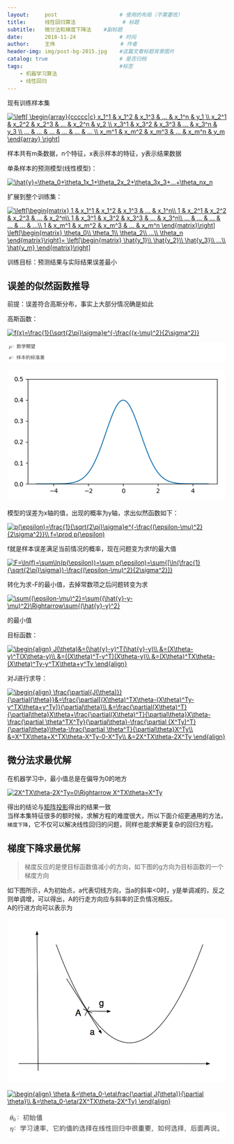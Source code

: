 ```yaml
---
layout:     post                    # 使用的布局（不需要改）
title:      线性回归算法               # 标题 
subtitle:   微分法和梯度下降法    #副标题
date:       2018-11-24              # 时间
author:     王伟                     # 作者
header-img: img/post-bg-2015.jpg    #这篇文章标题背景图片
catalog: true                       # 是否归档
tags:                               #标签
    - 机器学习算法
    - 线性回归
---
```


现有训练样本集

<a href="https://www.codecogs.com/eqnedit.php?latex=\left[&space;\begin{array}{ccccc|c}&space;x_1^1&space;&&space;x_1^2&space;&&space;x_1^3&space;&&space;...&space;&&space;x_1^n&space;&&space;y_1&space;\\&space;x_2^1&space;&&space;x_2^2&space;&&space;x_2^3&space;&&space;...&space;&&space;x_2^n&space;&&space;y_2&space;\\&space;x_3^1&space;&&space;x_3^2&space;&&space;x_3^3&space;&&space;...&space;&&space;x_3^n&space;&&space;y_3&space;\\&space;...&space;&&space;...&space;&&space;...&space;&&space;...&space;&&space;...&space;&&space;...&space;\\&space;x_m^1&space;&&space;x_m^2&space;&&space;x_m^3&space;&&space;...&space;&&space;x_m^n&space;&&space;y_m&space;\end{array}&space;\right]" target="_blank"><img src="https://latex.codecogs.com/gif.latex?\left[&space;\begin{array}{ccccc|c}&space;x_1^1&space;&&space;x_1^2&space;&&space;x_1^3&space;&&space;...&space;&&space;x_1^n&space;&&space;y_1&space;\\&space;x_2^1&space;&&space;x_2^2&space;&&space;x_2^3&space;&&space;...&space;&&space;x_2^n&space;&&space;y_2&space;\\&space;x_3^1&space;&&space;x_3^2&space;&&space;x_3^3&space;&&space;...&space;&&space;x_3^n&space;&&space;y_3&space;\\&space;...&space;&&space;...&space;&&space;...&space;&&space;...&space;&&space;...&space;&&space;...&space;\\&space;x_m^1&space;&&space;x_m^2&space;&&space;x_m^3&space;&&space;...&space;&&space;x_m^n&space;&&space;y_m&space;\end{array}&space;\right]" title="\left[ \begin{array}{ccccc|c} x_1^1 & x_1^2 & x_1^3 & ... & x_1^n & y_1 \\ x_2^1 & x_2^2 & x_2^3 & ... & x_2^n & y_2 \\ x_3^1 & x_3^2 & x_3^3 & ... & x_3^n & y_3 \\ ... & ... & ... & ... & ... & ... \\ x_m^1 & x_m^2 & x_m^3 & ... & x_m^n & y_m \end{array} \right]" /></a>

样本共有m条数据，n个特征，x表示样本的特征，y表示结果数据

单条样本的预测模型(线性模型)：

<a href="https://www.codecogs.com/eqnedit.php?latex=\hat{y}=\theta_0&plus;\theta_1x_1&plus;\theta_2x_2&plus;\theta_3x_3&plus;...&plus;\theta_nx_n" target="_blank"><img src="https://latex.codecogs.com/gif.latex?\hat{y}=\theta_0&plus;\theta_1x_1&plus;\theta_2x_2&plus;\theta_3x_3&plus;...&plus;\theta_nx_n" title="\hat{y}=\theta_0+\theta_1x_1+\theta_2x_2+\theta_3x_3+...+\theta_nx_n" /></a>

扩展到整个训练集：

<a href="https://www.codecogs.com/eqnedit.php?latex=\left[\begin{matrix}&space;1&space;&&space;x_1^1&space;&&space;x_1^2&space;&&space;x_1^3&space;&&space;...&space;&&space;x_1^n\\&space;1&space;&&space;x_2^1&space;&&space;x_2^2&space;&&space;x_2^3&space;&&space;...&space;&&space;x_2^n\\&space;1&space;&&space;x_3^1&space;&&space;x_3^2&space;&&space;x_3^3&space;&&space;...&space;&&space;x_3^n\\&space;...&space;&&space;...&space;&&space;...&space;&&space;...&space;&&space;...&space;&&space;...\\&space;1&space;&&space;x_m^1&space;&&space;x_m^2&space;&&space;x_m^3&space;&&space;...&space;&&space;x_m^n&space;\end{matrix}\right]&space;\left[\begin{matrix}&space;\theta_0\\&space;\theta_1\\&space;\theta_2\\&space;...\\&space;\theta_n&space;\end{matrix}\right]=&space;\left[\begin{matrix}&space;\hat{y_1}\\&space;\hat{y_2}\\&space;\hat{y_3}\\&space;...\\&space;\hat{y_m}&space;\end{matrix}\right]" target="_blank"><img src="https://latex.codecogs.com/gif.latex?\left[\begin{matrix}&space;1&space;&&space;x_1^1&space;&&space;x_1^2&space;&&space;x_1^3&space;&&space;...&space;&&space;x_1^n\\&space;1&space;&&space;x_2^1&space;&&space;x_2^2&space;&&space;x_2^3&space;&&space;...&space;&&space;x_2^n\\&space;1&space;&&space;x_3^1&space;&&space;x_3^2&space;&&space;x_3^3&space;&&space;...&space;&&space;x_3^n\\&space;...&space;&&space;...&space;&&space;...&space;&&space;...&space;&&space;...&space;&&space;...\\&space;1&space;&&space;x_m^1&space;&&space;x_m^2&space;&&space;x_m^3&space;&&space;...&space;&&space;x_m^n&space;\end{matrix}\right]&space;\left[\begin{matrix}&space;\theta_0\\&space;\theta_1\\&space;\theta_2\\&space;...\\&space;\theta_n&space;\end{matrix}\right]=&space;\left[\begin{matrix}&space;\hat{y_1}\\&space;\hat{y_2}\\&space;\hat{y_3}\\&space;...\\&space;\hat{y_m}&space;\end{matrix}\right]" title="\left[\begin{matrix} 1 & x_1^1 & x_1^2 & x_1^3 & ... & x_1^n\\ 1 & x_2^1 & x_2^2 & x_2^3 & ... & x_2^n\\ 1 & x_3^1 & x_3^2 & x_3^3 & ... & x_3^n\\ ... & ... & ... & ... & ... & ...\\ 1 & x_m^1 & x_m^2 & x_m^3 & ... & x_m^n \end{matrix}\right] \left[\begin{matrix} \theta_0\\ \theta_1\\ \theta_2\\ ...\\ \theta_n \end{matrix}\right]= \left[\begin{matrix} \hat{y_1}\\ \hat{y_2}\\ \hat{y_3}\\ ...\\ \hat{y_m} \end{matrix}\right]" /></a>

训练目标：预测结果与实际结果误差最小

## 误差的似然函数推导

前提：误差符合高斯分布，事实上大部分情况确是如此

高斯函数：

<a href="https://www.codecogs.com/eqnedit.php?latex=f(x)=\frac{1}{\sqrt{2\pi}\sigma}e^{-\frac{(x-\mu)^2}{2\sigma^2}}" target="_blank"><img src="https://latex.codecogs.com/gif.latex?f(x)=\frac{1}{\sqrt{2\pi}\sigma}e^{-\frac{(x-\mu)^2}{2\sigma^2}}" title="f(x)=\frac{1}{\sqrt{2\pi}\sigma}e^{-\frac{(x-\mu)^2}{2\sigma^2}}" /></a>

![](/img/梯度下降所用图.png)

![](/img/高斯分布.png)

模型的误差为x轴的值，出现的概率为y轴，求出似然函数如下：

<a href="https://www.codecogs.com/eqnedit.php?latex=p(\epsilon)=\frac{1}{\sqrt{2\pi}\sigma}e^{-\frac{(\epsilon-\mu)^2}{2\sigma^2}}\\&space;f=\prod&space;p(\epsilon)" target="_blank"><img src="https://latex.codecogs.com/gif.latex?p(\epsilon)=\frac{1}{\sqrt{2\pi}\sigma}e^{-\frac{(\epsilon-\mu)^2}{2\sigma^2}}\\&space;f=\prod&space;p(\epsilon)" title="p(\epsilon)=\frac{1}{\sqrt{2\pi}\sigma}e^{-\frac{(\epsilon-\mu)^2}{2\sigma^2}}\\ f=\prod p(\epsilon)" /></a>

f就是样本误差满足当前情况的概率，现在问题变为求f的最大值

<a href="https://www.codecogs.com/eqnedit.php?latex=F=\ln(f)=\sum\ln(p(\epsilon))=\sum&space;p(\epsilon)=\sum{[\ln(\frac{1}{\sqrt{2\pi}\sigma})-\frac{(\epsilon-\mu)^2}{2\sigma^2}]}" target="_blank"><img src="https://latex.codecogs.com/gif.latex?F=\ln(f)=\sum\ln(p(\epsilon))=\sum&space;p(\epsilon)=\sum{[\ln(\frac{1}{\sqrt{2\pi}\sigma})-\frac{(\epsilon-\mu)^2}{2\sigma^2}]}" title="F=\ln(f)=\sum\ln(p(\epsilon))=\sum p(\epsilon)=\sum{[\ln(\frac{1}{\sqrt{2\pi}\sigma})-\frac{(\epsilon-\mu)^2}{2\sigma^2}]}" /></a>

转化为求-F的最小值，去掉常数项之后问题转变为求

<a href="https://www.codecogs.com/eqnedit.php?latex=\sum{(\epsilon-\mu)^2}=\sum{(\hat{y}-y-\mu)^2}\Rightarrow\sum{(\hat{y}-y)^2}" target="_blank"><img src="https://latex.codecogs.com/gif.latex?\sum{(\epsilon-\mu)^2}=\sum{(\hat{y}-y-\mu)^2}\Rightarrow\sum{(\hat{y}-y)^2}" title="\sum{(\epsilon-\mu)^2}=\sum{(\hat{y}-y-\mu)^2}\Rightarrow\sum{(\hat{y}-y)^2}" /></a>

的最小值

目标函数：

<a href="https://www.codecogs.com/eqnedit.php?latex=\begin{align}&space;J(\theta)&=(\hat{y}-y)^T(\hat{y}-y)\\&space;&=(X\theta-y)^T(X\theta-y)\\&space;&=((X\theta)^T-y^T)(X\theta-y)\\&space;&=(X\theta)^TX\theta-(X\theta)^Ty-y^TX\theta&plus;y^Ty&space;\end{align}" target="_blank"><img src="https://latex.codecogs.com/gif.latex?\begin{align}&space;J(\theta)&=(\hat{y}-y)^T(\hat{y}-y)\\&space;&=(X\theta-y)^T(X\theta-y)\\&space;&=((X\theta)^T-y^T)(X\theta-y)\\&space;&=(X\theta)^TX\theta-(X\theta)^Ty-y^TX\theta&plus;y^Ty&space;\end{align}" title="\begin{align} J(\theta)&=(\hat{y}-y)^T(\hat{y}-y)\\ &=(X\theta-y)^T(X\theta-y)\\ &=((X\theta)^T-y^T)(X\theta-y)\\ &=(X\theta)^TX\theta-(X\theta)^Ty-y^TX\theta+y^Ty \end{align}" /></a>

对J进行求导：

<a href="https://www.codecogs.com/eqnedit.php?latex=\begin{align}&space;\frac{\partial{J(\theta)}}{\partial{\theta}}&=\frac{\partial[(X\theta)^TX\theta-(X\theta)^Ty-y^TX\theta&plus;y^Ty]}{\partial\theta}\\&space;&=\frac{\partial(X\theta)^T}{\partial\theta}X\theta&plus;\frac{\partial(X\theta)^T}{\partial\theta}X\theta-\frac{\partial&space;\theta^TX^Ty}{\partial\theta}-\frac{\partial&space;(X^Ty)^T}{\partial\theta}\theta-\frac{\partial&space;\theta^T}{\partial\theta}X^Ty\\&space;&=X^TX\theta&plus;X^TX\theta-X^Ty-0-X^Ty\\&space;&=2X^TX\theta-2X^Ty&space;\end{align}" target="_blank"><img src="https://latex.codecogs.com/gif.latex?\begin{align}&space;\frac{\partial{J(\theta)}}{\partial{\theta}}&=\frac{\partial[(X\theta)^TX\theta-(X\theta)^Ty-y^TX\theta&plus;y^Ty]}{\partial\theta}\\&space;&=\frac{\partial(X\theta)^T}{\partial\theta}X\theta&plus;\frac{\partial(X\theta)^T}{\partial\theta}X\theta-\frac{\partial&space;\theta^TX^Ty}{\partial\theta}-\frac{\partial&space;(X^Ty)^T}{\partial\theta}\theta-\frac{\partial&space;\theta^T}{\partial\theta}X^Ty\\&space;&=X^TX\theta&plus;X^TX\theta-X^Ty-0-X^Ty\\&space;&=2X^TX\theta-2X^Ty&space;\end{align}" title="\begin{align} \frac{\partial{J(\theta)}}{\partial{\theta}}&=\frac{\partial[(X\theta)^TX\theta-(X\theta)^Ty-y^TX\theta+y^Ty]}{\partial\theta}\\ &=\frac{\partial(X\theta)^T}{\partial\theta}X\theta+\frac{\partial(X\theta)^T}{\partial\theta}X\theta-\frac{\partial \theta^TX^Ty}{\partial\theta}-\frac{\partial (X^Ty)^T}{\partial\theta}\theta-\frac{\partial \theta^T}{\partial\theta}X^Ty\\ &=X^TX\theta+X^TX\theta-X^Ty-0-X^Ty\\ &=2X^TX\theta-2X^Ty \end{align}" /></a>

## 微分法求最优解

在机器学习中，最小值总是在偏导为0的地方

<a href="https://www.codecogs.com/eqnedit.php?latex=2X^TX\theta-2X^Ty=0\Rightarrow&space;X^TX\theta=X^Ty" target="_blank"><img src="https://latex.codecogs.com/gif.latex?2X^TX\theta-2X^Ty=0\Rightarrow&space;X^TX\theta=X^Ty" title="2X^TX\theta-2X^Ty=0\Rightarrow X^TX\theta=X^Ty" /></a>

得出的结论与[矩阵投影](https://wisew.github.io/2018/11/20/最小二乘法/)得出的结果一致  
当样本集特征很多的额时候，求解方程的难度很大，所以下面介绍更通用的方法，`梯度下降`，它不仅可以解决线性回归的问题，同样也能求解更复杂的回归方程。  
## 梯度下降求最优解
> 梯度反应的是使目标函数值减小的方向，如下图的g方向为目标函数的一个梯度方向 

如下图所示，A为初始点，a代表切线方向，当a的斜率<0时，y是单调减的，反之则单调增，可以得出，A的行走方向应与斜率的正负情况相反。  
A的行进方向可以表示为

![](/img/梯度.png)

<a href="https://www.codecogs.com/eqnedit.php?latex=\begin{align}&space;\theta&space;&=\theta_0-\eta\frac{\partial&space;J(\theta)}{\partial&space;\theta}\\&space;&=\theta_0-\eta(2X^TX\theta-2X^Ty)&space;\end{align}" target="_blank"><img src="https://latex.codecogs.com/gif.latex?\begin{align}&space;\theta&space;&=\theta_0-\eta\frac{\partial&space;J(\theta)}{\partial&space;\theta}\\&space;&=\theta_0-\eta(2X^TX\theta-2X^Ty)&space;\end{align}" title="\begin{align} \theta &=\theta_0-\eta\frac{\partial J(\theta)}{\partial \theta}\\ &=\theta_0-\eta(2X^TX\theta-2X^Ty) \end{align}" /></a>

![](/img/梯度下降的参数说明.png)

